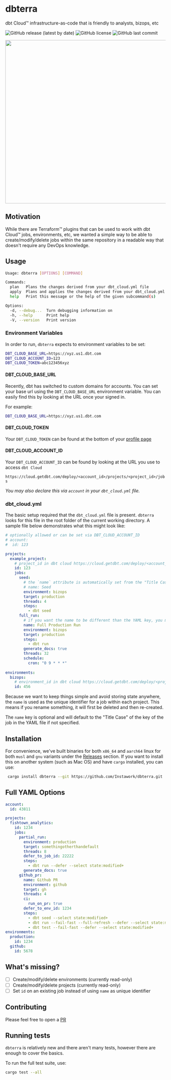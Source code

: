 # dbterra

dbt Cloud™️ infrastructure-as-code that is friendly to analysts, bizops, etc

![GitHub release (latest by date)](https://img.shields.io/github/v/release/Instawork/dbterra)
![GitHub license](https://img.shields.io/github/license/Instawork/dbterra)
![GitHub last commit](https://img.shields.io/github/last-commit/Instawork/dbterra)

<img src="assets/terminal-dbterra-plan.gif" width="512"/>

## Motivation

While there are Terraform™️ plugins that can be used to work with dbt Cloud™️ jobs, environments, etc, we wanted a simple way to be able to create/modify/delete jobs within the same repository in a readable way that doesn't require any DevOps knowledge.

## Usage

```bash
Usage: dbterra [OPTIONS] [COMMAND]

Commands:
  plan   Plans the changes derived from your dbt_cloud.yml file
  apply  Plans and applies the changes derived from your dbt_cloud.yml file
  help   Print this message or the help of the given subcommand(s)

Options:
  -d, --debug...  Turn debugging information on
  -h, --help      Print help
  -V, --version   Print version
```

### Environment Variables

In order to run, `dbterra` expects to environment variables to be set:

```bash
DBT_CLOUD_BASE_URL=https://xyz.us1.dbt.com
DBT_CLOUD_ACCOUNT_ID=123
DBT_CLOUD_TOKEN=abc123456xyz
```

#### DBT_CLOUD_BASE_URL

Recently, dbt has switched to custom domains for accounts. You can set your base url using the `DBT_CLOUD_BASE_URL` environment variable.
You can easily find this by looking at the URL once your signed in.

For example:

```bash
DBT_CLOUD_BASE_URL=https://xyz.us1.dbt.com
```

#### DBT_CLOUD_TOKEN

Your `DBT_CLOUD_TOKEN` can be found at the bottom of your [profile page](https://cloud.getdbt.com/settings/profile)

#### DBT_CLOUD_ACCOUNT_ID

Your `DBT_CLOUD_ACCOUNT_ID` can be found by looking at the URL you use to access `dbt Cloud`

`https://cloud.getdbt.com/deploy/<account_id>/projects/<project_id>/jobs`

*You may also declare this via `account` in your `dbt_cloud.yml` file.*

### dbt_cloud.yml

The basic setup required that the `dbt_cloud.yml` file  is present. `dbterra` looks for this file in the root folder of the current working directory. A sample file below demonstrates what this might look like:

```yml
# optionally allowed or can be set via DBT_CLOUD_ACCOUNT_ID 
# account:
#  id: 123

projects:
  example_project:
    # project_id in dbt cloud https://cloud.getdbt.com/deploy/<account_id>/projects/<project_id>/jobs
    id: 123
    jobs:
      seed:
        # the `name` attribute is automatically set from the "Title Case" of the YAML key
        # name: Seed
        environment: bizops
        target: production
        threads: 4
        steps:
          - dbt seed
      full_run:
        # if you want the name to be different than the YAML key, you may set it manually
        name: Full Production Run
        environment: bizops
        target: production
        steps:
          - dbt run
        generate_docs: true
        threads: 32
        schedule:
          cron: "0 9 * * *"
      
environments:
  bizops:
    # environment_id in dbt cloud https://cloud.getdbt.com/deploy/<project_id>/projects/<project_id>/environments/<environment_id>
    id: 456
```

Because we want to keep things simple and avoid storing state anywhere, the `name` is used as the unique identifier for a job within each project. This means if you rename something, it will first be deleted and then re-created.

The `name` key is optional and will default to the "Title Case" of the key of the job in the YAML file if not specified.

## Installation

For convenience, we've built binaries for both `x86_64` and `aarch64` linux for both `musl` and `gnu` variants under the [Releases](https://github.com/Instawork/dbterra/releases) section. If you want to install this on another system (such as Mac OS) and have `cargo` installed, you can use:

```bash
 cargo install dbterra --git https://github.com/Instawork/dbterra.git
 ```

## Full YAML Options

```yaml
account:
  id: 43811

projects:
  fishtown_analytics:
    id: 1234
    jobs:
      partial_run:
        environment: production
        target: somethingotherthandefault
        threads: 8
        defer_to_job_id: 22222
        steps:
          - dbt run --defer --select state:modified+
        generate_docs: true
      github_pr:
        name: Github PR
        environment: github
        target: gh
        threads: 4
        ci:
          run_on_pr: true
        defer_to_env_id: 1234
        steps:
          - dbt seed --select state:modified+
          - dbt run --fail-fast --full-refresh --defer --select state:modified+
          - dbt test --fail-fast --defer --select state:modified+
environments:
  production:
    id: 1234
  github:
    id: 5678
```

## What's missing?

- [ ] Create/modify/delete environments (currently read-only)
- [ ] Create/modify/delete projects (currently read-only)
- [ ] Set `id` on an existing job instead of using `name` as unique identifier

## Contributing

Please feel free to open a [PR](https://github.com/Instawork/dbterra/pulls)

## Running tests

`dbterra` is relatively new and there aren't many tests, however there are enough to cover the basics.

To run the full test suite, use:

```bash
cargo test --all
```
